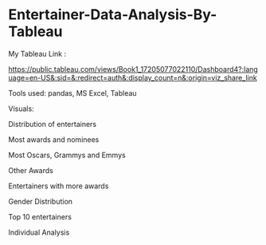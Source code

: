 # Entertainer-Data-Analysis-By-Tableau

My Tableau Link :

https://public.tableau.com/views/Book1_17205077022110/Dashboard4?:language=en-US&:sid=&:redirect=auth&:display_count=n&:origin=viz_share_link

Tools used: pandas, MS Excel, Tableau

Visuals:

Distribution of entertainers

Most awards and nominees

Most Oscars, Grammys and Emmys

Other Awards

Entertainers with more awards

Gender Distribution

Top 10 entertainers

Individual Analysis

